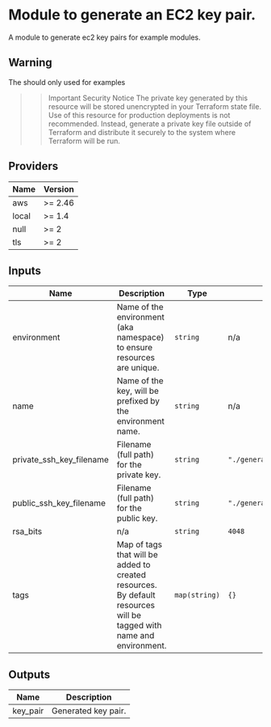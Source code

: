 # Module to generate an EC2 key pair.

A module to generate ec2 key pairs for example modules.

## Warning

The should only used for examples

> > Important Security Notice The private key generated by this resource will be stored unencrypted in your Terraform state file. Use of this resource for production deployments is not recommended. Instead, generate a private key file outside of Terraform and distribute it securely to the system where Terraform will be run.

## Providers

| Name | Version |
|------|---------|
| aws | >= 2.46 |
| local | >= 1.4 |
| null | >= 2 |
| tls | >= 2 |

## Inputs

| Name | Description | Type | Default | Required |
|------|-------------|------|---------|:-----:|
| environment | Name of the environment (aka namespace) to ensure resources are unique. | `string` | n/a | yes |
| name | Name of the key, will be prefixed by the environment name. | `string` | n/a | yes |
| private\_ssh\_key\_filename | Filename (full path) for the private key. | `string` | `"./generated/id_rsa"` | no |
| public\_ssh\_key\_filename | Filename (full path) for the public key. | `string` | `"./generated/id_rsa.pub"` | no |
| rsa\_bits | n/a | `string` | `4048` | no |
| tags | Map of tags that will be added to created resources. By default resources will be tagged with name and environment. | `map(string)` | `{}` | no |

## Outputs

| Name | Description |
|------|-------------|
| key\_pair | Generated key pair. |
